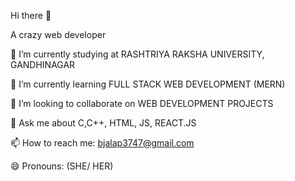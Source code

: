 Hi there 👋

A crazy web developer

🔭 I’m currently studying at RASHTRIYA RAKSHA UNIVERSITY, GANDHINAGAR

🌱 I’m currently learning FULL STACK WEB DEVELOPMENT (MERN)

👯 I’m looking to collaborate on WEB DEVELOPMENT PROJECTS

💬 Ask me about C,C++, HTML, JS, REACT.JS

📫 How to reach me: bjalap3747@gmail.com

😄 Pronouns: (SHE/ HER)
